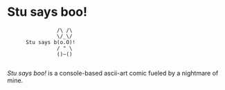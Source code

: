 # Stu says boo!

```
                /\ /\         
                \/_\/         
      Stu says b(o.O)!        
                / " \         
                ()~()         
                              
```

<em>Stu says boo!</em> is a console-based ascii-art comic fueled by a nightmare of mine.
